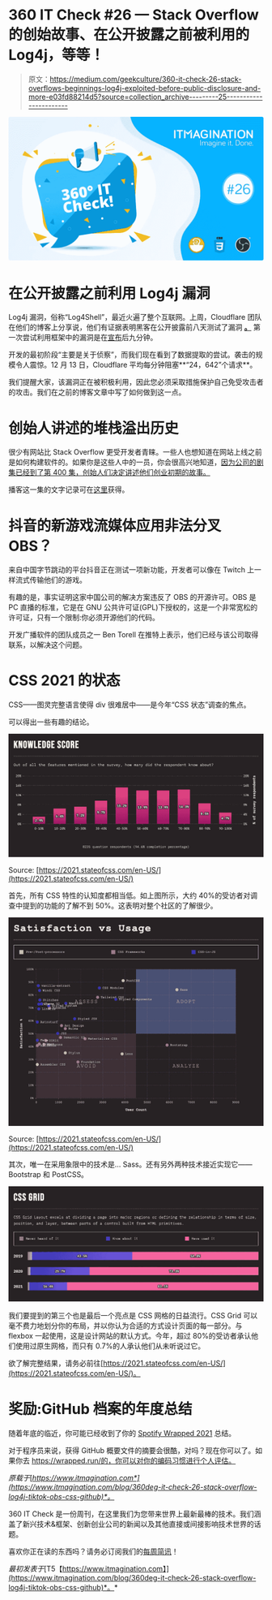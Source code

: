 # 360 IT Check #26 — Stack Overflow 的创始故事、在公开披露之前被利用的 Log4j，等等！

> 原文：<https://medium.com/geekculture/360-it-check-26-stack-overflows-beginnings-log4j-exploited-before-public-disclosure-and-more-e03fd88214d5?source=collection_archive---------25----------------------->

![](img/73d6bb71f3f31d837776d88ea7d10fed.png)

# 在公开披露之前利用 Log4j 漏洞

Log4j 漏洞，俗称“Log4Shell”，最近火遍了整个互联网。上周，Cloudflare 团队在他们的博客上分享说，他们有证据表明黑客在公开披露前八天测试了漏洞 [**。**](https://blog.cloudflare.com/exploitation-of-cve-2021-44228-before-public-disclosure-and-evolution-of-waf-evasion-patterns/) 第一次尝试利用框架中的漏洞是在[宣布](https://blog.cloudflare.com/exploitation-of-cve-2021-44228-before-public-disclosure-and-evolution-of-waf-evasion-patterns/)后九分钟。

开发的最初阶段“主要是关于侦察”，而我们现在看到了数据提取的尝试。袭击的规模令人震惊。12 月 13 日，Cloudflare 平均每分钟阻塞**“24，642”个请求**。

我们提醒大家，该漏洞正在被积极利用，因此您必须采取措施保护自己免受攻击者的攻击。我们在之前的博客文章中写了如何做到这一点。

# 创始人讲述的堆栈溢出历史

很少有网站比 Stack Overflow 更受开发者青睐。一些人也想知道在网站上线之前是如何构建软件的。如果你是这些人中的一员，你会很高兴地知道，[因为公司的剧集已经到了第 400 集，创始人们决定讲述他们创业初期的故事。](https://stackoverflow.blog/2021/12/14/podcast-400-an-oral-history-of-stack-overflow-told-by-its-founding-team/)

播客这一集的文字记录可在[这里](https://the-stack-overflow-podcast.simplecast.com/episodes/oral-history-of-stack-overflow-founders/transcript)获得。

# 抖音的新游戏流媒体应用非法分叉 OBS？

来自中国字节跳动的平台抖音正在测试一项新功能，开发者可以像在 Twitch 上一样流式传输他们的游戏。

有趣的是，事实证明这家中国公司的解决方案违反了 OBS 的开源许可。OBS 是 PC 直播的标准，它是在 GNU 公共许可证(GPL)下授权的，这是一个非常宽松的许可证，只有一个限制:你必须开源他们的代码。

开发广播软件的团队成员之一 Ben Torell 在推特上表示，他们已经与该公司取得联系，以解决这个问题。

# CSS 2021 的状态

CSS——图灵完整语言使得 div 很难居中——是今年“CSS 状态”调查的焦点。

可以得出一些有趣的结论。

![](img/b8dbcdcc0d74430249da9bc7709371ac.png)

Source: [https://2021.stateofcss.com/en-US/](https://2021.stateofcss.com/en-US/)

首先，所有 CSS 特性的认知度都相当低。如上图所示，大约 40%的受访者对调查中提到的功能的了解不到 50%。这表明对整个社区的了解很少。

![](img/f0373167465ccbab91e288f210b0cd92.png)

Source: [https://2021.stateofcss.com/en-US/](https://2021.stateofcss.com/en-US/)

其次，唯一在采用象限中的技术是… Sass。还有另外两种技术接近实现它——Bootstrap 和 PostCSS。

![](img/9df850805442a9b6fbc3138bbd1c0ac9.png)

我们要提到的第三个也是最后一个亮点是 CSS 网格的日益流行。CSS Grid 可以毫不费力地划分你的布局，并以你认为合适的方式设计页面的每一部分。与 flexbox 一起使用，这是设计网站的默认方式。今年，超过 80%的受访者承认他们使用过原生网格，而只有 0.7%的人承认他们从未听说过它。

欲了解完整结果，请务必前往[https://2021.stateofcss.com/en-US/](https://2021.stateofcss.com/en-US/)。

# 奖励:GitHub 档案的年度总结

随着年底的临近，你可能已经收到了你的 [Spotify Wrapped 2021](https://www.itmagination.com/blog/spotify-wrapped-2021-design-analysis) 总结。

对于程序员来说，获得 GitHub 概要文件的摘要会很酷，对吗？现在你可以了。如果你去 https://wrapped.run/的，你可以对你的编码习惯进行个人评估。

*原载于*[*https://www.itmagination.com*](https://www.itmagination.com/blog/360deg-it-check-26-stack-overflow-log4j-tiktok-obs-css-github)*。*

360 IT Check 是一份周刊，在这里我们为您带来世界上最新最棒的技术。我们涵盖了新兴技术&框架、创新创业公司的新闻以及其他直接或间接影响技术世界的话题。

喜欢你正在读的东西吗？请务必订阅我们的[每周简讯](https://www.itmagination.com/newsletters/360-it-check)！

*最初发表于*[T5【https://www.itmagination.com】](https://www.itmagination.com/blog/360deg-it-check-26-stack-overflow-log4j-tiktok-obs-css-github)*。*